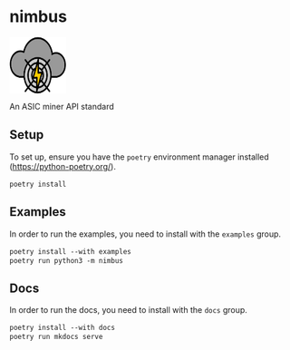 # nimbus

<img src="docs/logo/large.svg" style="width: 100px; height: 100px; display: block;">

An ASIC miner API standard

## Setup

To set up, ensure you have the `poetry` environment manager installed (https://python-poetry.org/).

```commandline
poetry install
```

## Examples

In order to run the examples, you need to install with the `examples` group.

```commandline
poetry install --with examples
poetry run python3 -m nimbus
```

## Docs

In order to run the docs, you need to install with the `docs` group.

```commandline
poetry install --with docs
poetry run mkdocs serve
```
